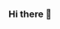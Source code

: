 ### Hi there 👋

<!--
**AllyPry/AllyPry** is a ✨ _special_ ✨ repository because its `README.md` (this file) appears on your GitHub profile.

Here are some ideas to get you started:

- 🌱 I’m currently learning Python
- 🤔 I’m looking for help with ...
- 💬 Ask me about ...
- 📫 How to reach me: ...
-->
